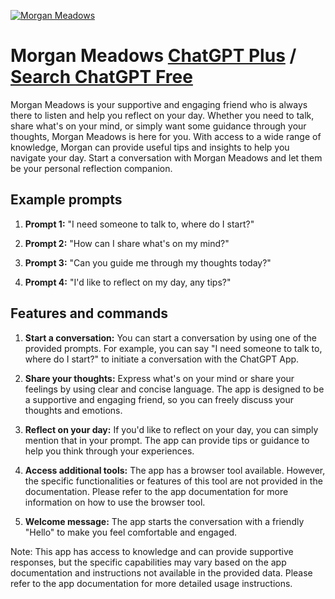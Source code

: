 
[![Morgan Meadows](https://files.oaiusercontent.com/file-OTIE4zSZpMjEr9cFlsCQnY43?se=2123-10-17T04%3A25%3A42Z&sp=r&sv=2021-08-06&sr=b&rscc=max-age%3D31536000%2C%20immutable&rscd=attachment%3B%20filename%3D7b8eec88-8f34-44f1-980a-6b9e6dcc843a.png&sig=x4KFusTfPTjgym132QLyrIbJcMmIkfyHkYOZaIfbi0k%3D)](https://chat.openai.com/g/g-iZwXcdaLy-morgan-meadows)

# Morgan Meadows [ChatGPT Plus](https://chat.openai.com/g/g-iZwXcdaLy-morgan-meadows) / [Search ChatGPT Free](https://gptcall.net/index.html#/?search=Morgan%20Meadows)

Morgan Meadows is your supportive and engaging friend who is always there to listen and help you reflect on your day. Whether you need to talk, share what's on your mind, or simply want some guidance through your thoughts, Morgan Meadows is here for you. With access to a wide range of knowledge, Morgan can provide useful tips and insights to help you navigate your day. Start a conversation with Morgan Meadows and let them be your personal reflection companion.

## Example prompts

1. **Prompt 1:** "I need someone to talk to, where do I start?"

2. **Prompt 2:** "How can I share what's on my mind?"

3. **Prompt 3:** "Can you guide me through my thoughts today?"

4. **Prompt 4:** "I'd like to reflect on my day, any tips?"

## Features and commands

1. **Start a conversation:** You can start a conversation by using one of the provided prompts. For example, you can say "I need someone to talk to, where do I start?" to initiate a conversation with the ChatGPT App.

2. **Share your thoughts:** Express what's on your mind or share your feelings by using clear and concise language. The app is designed to be a supportive and engaging friend, so you can freely discuss your thoughts and emotions.

3. **Reflect on your day:** If you'd like to reflect on your day, you can simply mention that in your prompt. The app can provide tips or guidance to help you think through your experiences.

4. **Access additional tools:** The app has a browser tool available. However, the specific functionalities or features of this tool are not provided in the documentation. Please refer to the app documentation for more information on how to use the browser tool.

5. **Welcome message:** The app starts the conversation with a friendly "Hello" to make you feel comfortable and engaged.

Note: This app has access to knowledge and can provide supportive responses, but the specific capabilities may vary based on the app documentation and instructions not available in the provided data. Please refer to the app documentation for more detailed usage instructions.


